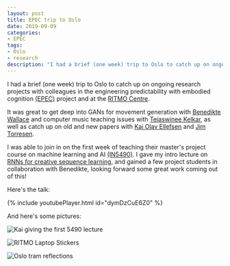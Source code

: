```yaml
---
layout: post
title: EPEC trip to Oslo
date: 2019-09-09
categories:
- EPEC
tags:
- Oslo
- research
description: "I had a brief (one week) trip to Oslo to catch up on ongoing research projects with colleagues in the engineering predictability with embodied cognition"
---
```


I had a brief (one week) trip to Oslo to catch up on ongoing research
projects with colleagues in the engineering predictability with
embodied cognition [(EPEC)](https://www.uio.no/ritmo/english/projects/all/epec/) project and at the [RITMO Centre](https://www.uio.no/ritmo/english/).

It was great to get deep into GANs for movement generation with
[Benedikte Wallace](https://www.hf.uio.no/ritmo/english/people/phd-fellows/benediwa/) and computer music teaching issues with [Tejaswinee
Kelkar](http://tejaswinee.com), as well as catch up on old and new papers with [Kai Olav
Ellefsen](https://www.mn.uio.no/ifi/english/people/aca/kaiolae/) and [Jim Torresen](https://folk.uio.no/jimtoer/).

I was able to join in on the first week of teaching their master's
project course on machine learning and AI [(IN5490)](https://www.uio.no/studier/emner/matnat/ifi/IN5490/index.html). I gave my intro lecture on
[RNNs for creative sequence learning](https://creativeprediction.xyz/presentations/deep-dive-on-rnns/), and gained a few project students
in collaboration with Benedikte, looking forward some great work
coming out of this!

Here's the talk:

<!-- https://www.youtube.com/watch?v=dymDzCuE6Z0 -->

{% include youtubePlayer.html id="dymDzCuE6Z0" %}

And here's some pictures:

![Kai giving the first 5490 lecture]({{site.baseurl}}/assets/blog/2019/2019-EPEC-1.jpg)

![RITMO Laptop Stickers]({{site.baseurl}}/assets/blog/2019/2019-EPEC-2.jpg)

![Oslo tram reflections]({{site.baseurl}}/assets/blog/2019/2019-EPEC-3.jpg)
